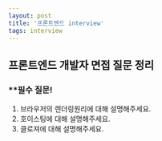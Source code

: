 ```yaml
---
layout: post
title: '프론트엔드 interview'
tags: interview
---
```


## 프론트엔드 개발자 면접 질문 정리

### \*\*필수 질문!

1. <a herf="https://jiwonpark1.github.io/2021-06-16/render" target="_blank">브라우저의 렌더링원리</a>에 대해 설명해주세요.
2. <a herf="https://jiwonpark1.github.io/2021-06-16/hoisting" target="_blank">호이스팅</a>에 대해 설명해주세요.
3. <a herf="https://jiwonpark1.github.io/2021-06-16/closer" target="_blank">클로져</a>에 대해 설명해주세요.
